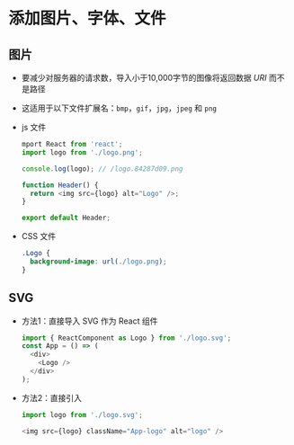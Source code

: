 # 添加图片、字体、文件

## 图片

- 要减少对服务器的请求数，导入小于10,000字节的图像将返回数据 *URI* 而不是路径

- 这适用于以下文件扩展名：`bmp`，`gif`，`jpg`，`jpeg` 和 `png`

- js 文件

    ```js
    mport React from 'react';
    import logo from './logo.png';

    console.log(logo); // /logo.84287d09.png

    function Header() {
      return <img src={logo} alt="Logo" />;
    }

    export default Header;
    ```

- CSS 文件

    ```css
    .Logo {
      background-image: url(./logo.png);
    }
    ```

## SVG

- 方法1：直接导入 SVG 作为 React 组件

    ```js
    import { ReactComponent as Logo } from './logo.svg';
    const App = () => (
      <div>
        <Logo />
      </div>
    );
    ```

- 方法2：直接引入

    ```js
    import logo from './logo.svg';

    <img src={logo} className="App-logo" alt="logo" />
    ```
